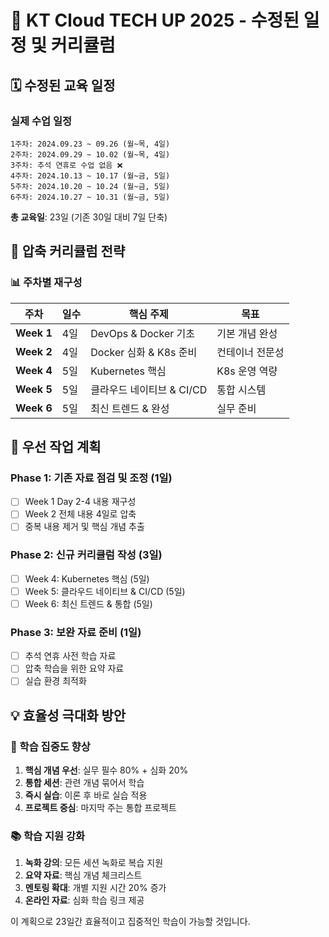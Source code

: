 # 📅 KT Cloud TECH UP 2025 - 수정된 일정 및 커리큘럼

## 🗓️ 수정된 교육 일정

### 실제 수업 일정
```
1주차: 2024.09.23 ~ 09.26 (월~목, 4일)
2주차: 2024.09.29 ~ 10.02 (월~목, 4일)  
3주차: 추석 연휴로 수업 없음 ❌
4주차: 2024.10.13 ~ 10.17 (월~금, 5일)
5주차: 2024.10.20 ~ 10.24 (월~금, 5일)
6주차: 2024.10.27 ~ 10.31 (월~금, 5일)
```

**총 교육일**: 23일 (기존 30일 대비 7일 단축)

## 🎯 압축 커리큘럼 전략

### 📊 주차별 재구성
| 주차 | 일수 | 핵심 주제 | 목표 |
|------|------|-----------|------|
| **Week 1** | 4일 | DevOps & Docker 기초 | 기본 개념 완성 |
| **Week 2** | 4일 | Docker 심화 & K8s 준비 | 컨테이너 전문성 |
| **Week 4** | 5일 | Kubernetes 핵심 | K8s 운영 역량 |
| **Week 5** | 5일 | 클라우드 네이티브 & CI/CD | 통합 시스템 |
| **Week 6** | 5일 | 최신 트렌드 & 완성 | 실무 준비 |

## 🚀 우선 작업 계획

### Phase 1: 기존 자료 점검 및 조정 (1일)
- [ ] Week 1 Day 2-4 내용 재구성
- [ ] Week 2 전체 내용 4일로 압축
- [ ] 중복 내용 제거 및 핵심 개념 추출

### Phase 2: 신규 커리큘럼 작성 (3일)
- [ ] Week 4: Kubernetes 핵심 (5일)
- [ ] Week 5: 클라우드 네이티브 & CI/CD (5일)  
- [ ] Week 6: 최신 트렌드 & 통합 (5일)

### Phase 3: 보완 자료 준비 (1일)
- [ ] 추석 연휴 사전 학습 자료
- [ ] 압축 학습을 위한 요약 자료
- [ ] 실습 환경 최적화

## 💡 효율성 극대화 방안

### 🎯 학습 집중도 향상
1. **핵심 개념 우선**: 실무 필수 80% + 심화 20%
2. **통합 세션**: 관련 개념 묶어서 학습
3. **즉시 실습**: 이론 후 바로 실습 적용
4. **프로젝트 중심**: 마지막 주는 통합 프로젝트

### 📚 학습 지원 강화
1. **녹화 강의**: 모든 세션 녹화로 복습 지원
2. **요약 자료**: 핵심 개념 체크리스트
3. **멘토링 확대**: 개별 지원 시간 20% 증가
4. **온라인 자료**: 심화 학습 링크 제공

이 계획으로 23일간 효율적이고 집중적인 학습이 가능할 것입니다.